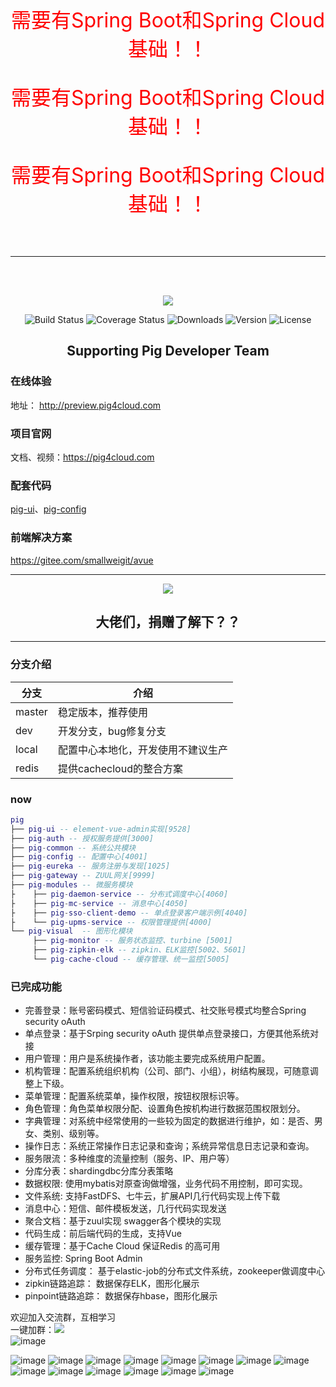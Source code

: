 <p style="color: red; font-size: 32px" align="center">需要有Spring Boot和Spring Cloud基础！！</p>
<p style="color: red; font-size: 32px" align="center">需要有Spring Boot和Spring Cloud基础！！</p>
<p style="color: red; font-size: 32px" align="center">需要有Spring Boot和Spring Cloud基础！！</p> 

<br/>  
<hr />  
<br/>  
<br/> 
<p align="center"><img src="doc/images/logo.jpg"></p>
<p align="center">
 <img src="https://img.shields.io/circleci/project/vuejs/vue/dev.svg" alt="Build Status">
  <img src="https://img.shields.io/badge/Spring%20Cloud-Edgware-blue.svg" alt="Coverage Status">
  <img src="https://img.shields.io/badge/Spring%20Boot-1.5.9-blue.svg" alt="Downloads">
  <img src="https://img.shields.io/badge/npm-v5.5.1-blue.svg" alt="Version">
  <img src="https://img.shields.io/npm/l/vue.svg" alt="License">
</p>

<h2 align="center">Supporting Pig Developer Team</h2> 
   
### 在线体验
地址： http://preview.pig4cloud.com

### 项目官网
文档、视频：https://pig4cloud.com

### 配套代码
<a href="https://gitee.com/log4j/pig-ui" target="_blank">pig-ui</a>、<a href="https://gitee.com/cqzqxq_lxh/pig-config" target="_blank">pig-config</a>  

### 前端解决方案
https://gitee.com/smallweigit/avue

<hr />  
<p align="center"><img src="doc/images/jz.png"></p>   
<h2 align="center">大佬们，捐赠了解下？？</h2>  
<hr />  

### 分支介绍
分支 | 介绍
---|---
master | 稳定版本，推荐使用  
dev | 开发分支，bug修复分支
local | 配置中心本地化，开发使用不建议生产
redis | 提供cachecloud的整合方案
 
 ### now
``` lua
pig
├── pig-ui -- element-vue-admin实现[9528]
├── pig-auth -- 授权服务提供[3000]
├── pig-common -- 系统公共模块 
├── pig-config -- 配置中心[4001]
├── pig-eureka -- 服务注册与发现[1025]
├── pig-gateway -- ZUUL网关[9999]
├── pig-modules -- 微服务模块
├    ├── pig-daemon-service -- 分布式调度中心[4060]
├    ├── pig-mc-service -- 消息中心[4050]
├    ├── pig-sso-client-demo -- 单点登录客户端示例[4040]
├    └── pig-upms-service -- 权限管理提供[4000]
└── pig-visual  -- 图形化模块 
     ├── pig-monitor -- 服务状态监控、turbine [5001]
     ├── pig-zipkin-elk -- zipkin、ELK监控[5002、5601]
     └── pig-cache-cloud -- 缓存管理、统一监控[5005]
```
###  已完成功能
- 完善登录：账号密码模式、短信验证码模式、社交账号模式均整合Spring security oAuth
- 单点登录：基于Srping security oAuth 提供单点登录接口，方便其他系统对接
- 用户管理：用户是系统操作者，该功能主要完成系统用户配置。
- 机构管理：配置系统组织机构（公司、部门、小组），树结构展现，可随意调整上下级。
- 菜单管理：配置系统菜单，操作权限，按钮权限标识等。
- 角色管理：角色菜单权限分配、设置角色按机构进行数据范围权限划分。
- 字典管理：对系统中经常使用的一些较为固定的数据进行维护，如：是否、男女、类别、级别等。
- 操作日志：系统正常操作日志记录和查询；系统异常信息日志记录和查询。
- 服务限流：多种维度的流量控制（服务、IP、用户等）
- 分库分表：shardingdbc分库分表策略
- 数据权限: 使用mybatis对原查询做增强，业务代码不用控制，即可实现。
- 文件系统: 支持FastDFS、七牛云，扩展API几行代码实现上传下载
- 消息中心：短信、邮件模板发送，几行代码实现发送
- 聚合文档：基于zuul实现 swagger各个模块的实现
- 代码生成：前后端代码的生成，支持Vue
- 缓存管理：基于Cache Cloud 保证Redis 的高可用
- 服务监控: Spring Boot Admin
- 分布式任务调度： 基于elastic-job的分布式文件系统，zookeeper做调度中心
- zipkin链路追踪： 数据保存ELK，图形化展示
- pinpoint链路追踪： 数据保存hbase，图形化展示

欢迎加入交流群，互相学习  
一键加群：<a target="_blank" href="https://jq.qq.com/?_wv=1027&k=5zWEvg5"><img border="0" src="//pub.idqqimg.com/wpa/images/group.png"></a>   
![image](http://oss.wjg95.cn/pig_qq_qun.png)

![image](doc/images/1.png)
![image](doc/images/2.png)
![image](doc/images/3.png)
![image](doc/images/4.png)
![image](doc/images/5.png)
![image](doc/images/6.png)
![image](doc/images/7.png)
![image](doc/images/8.png)
![image](doc/images/9.png)
![image](doc/images/10.png)
![image](doc/images/11.png)
![image](doc/images/12.png)
![image](doc/images/13.png)
![image](doc/images/14.png)


